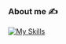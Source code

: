 ### About me :writing_hand:

[![My Skills](https://skillicons.dev/icons?i=c,cpp,py,django,docker,git,github,linux,powershell,debian,ubuntu,vim,vscode,windows,discord)](https://skillicons.dev)
